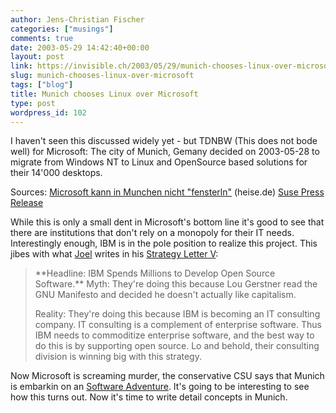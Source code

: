 ```yaml
---
author: Jens-Christian Fischer
categories: ["musings"]
comments: true
date: 2003-05-29 14:42:40+00:00
layout: post
link: https://invisible.ch/2003/05/29/munich-chooses-linux-over-microsoft/
slug: munich-chooses-linux-over-microsoft
tags: ["blog"]
title: Munich chooses Linux over Microsoft
type: post
wordpress_id: 102
---
```


I haven't seen this discussed widely yet - but TDNBW (This does not bode well) for Microsoft: The city of Munich, Gemany decided on 2003-05-28 to migrate from Windows NT to Linux and OpenSource based solutions for their 14'000 desktops.

Sources: [Microsoft kann in Munchen nicht "fensterln"](https://www.heise.de/newsticker/data/anw-28.05.03-004/) (heise.de)
[Suse Press Release](https://www.suse.com/us/company/press/press_releases/archive03/munich.html)

While this is only a small dent in Microsoft's bottom line it's good to see that there are institutions that don't rely on a monopoly for their IT needs. Interestingly enough, IBM is in the pole position to realize this project. This jibes with what [Joel](https://www.joelonsoftware.com) writes in his [Strategy Letter V](https://www.joelonsoftware.com/printerFriendly/articles/StrategyLetterV.html):


<blockquote>
**Headline: IBM Spends Millions to Develop Open Source Software.**
Myth: They're doing this because Lou Gerstner read the GNU Manifesto and decided he doesn't actually like capitalism.

Reality: They're doing this because IBM is becoming an IT consulting company. IT consulting is a complement of enterprise software. Thus IBM needs to commoditize enterprise software, and the best way to do this is by supporting open source. Lo and behold, their consulting division is winning big with this strategy.
</blockquote>



Now Microsoft is screaming murder, the conservative CSU says that Munich is embarkin on an [Software Adventure](https://www.heise.de/newsticker/data/anw-28.05.03-007/). It's going to be interesting to see how this turns out. Now it's time to write detail concepts in Munich.
